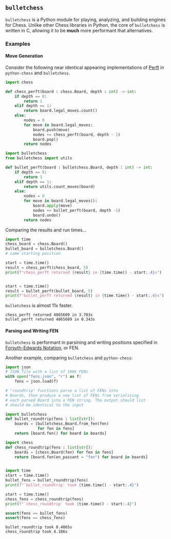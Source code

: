 ## `bulletchess`

`bulletchess` is a Python module for playing, analyzing, and building engines for Chess. Unlike other Chess libraries in Python, the core of `bulletchess` is written in C, allowing it to be **much** more performant that alternatives.


### Examples

#### Move Generation
Consider the following near identical appearing implementations of 
[Perft](https://www.chessprogramming.org/Perft) in `python-chess` 
and `bulletchess`.

```python
import chess

def chess_perft(board : chess.Board, depth : int) -> int:
    if depth == 0:
        return 1
    elif depth == 1:
        return board.legal_moves.count()
    else:
        nodes = 0
        for move in board.legal_moves:
            board.push(move)
            nodes += chess_perft(board, depth - 1)
            board.pop()
        return nodes
```

```python
import bulletchess
from bulletchess import utils

def bullet_perft(board : bulletchess.Board, depth : int) -> int:
    if depth == 0:
        return 1
    elif depth == 1:
        return utils.count_moves(board)
    else:
        nodes = 0
        for move in board.legal_moves():
            board.apply(move)
            nodes += bullet_perft(board, depth -1)
            board.undo()
        return nodes 
```

Comparing the results and run times...
```python
import time
chess_board = chess.Board() 
bullet_board = bulletchess.Board()
# same starting position

start = time.time()
result = chess_perft(chess_board, 5)
print(f"chess_perft returned {result} in {time.time() - start:.4}s") 


start = time.time()
result = bullet_perft(bullet_board, 5)
print(f"bullet_perft returned {result} in {time.time() - start:.4}s") 
```

`bulletchess` is almost 11x faster.

```
chess_perft returned 4865609 in 3.703s
bullet_perft returned 4865609 in 0.343s
```

#### Parsing and Writing FEN

`bulletchess` is performant in parsining and writing positions specified in [Forsyth-Edwards Notation](https://en.wikipedia.org/wiki/Forsyth%E2%80%93Edwards_Notation), or FEN. 

Another example, comparing `bulletchess` and `python-chess`:

```python
import json
# JSON file with a list of 100k FENs
with open("fens.json", "r") as f:
    fens = json.load(f)

# "roundtrip" functions parse a list of FENs into
# Boards, then produce a new list of FENs from serializing
# each parsed Board into a FEN string. The output should list
# should be identical to the input

import bulletchess
def bullet_roundtrip(fens : list[str]):
    boards = [bulletchess.Board.from_fen(fen)
              for fen in fens]
    return [board.fen() for board in boards]

import chess
def chess_roundtrip(fens : list[str]):
    boards = [chess.Board(fen) for fen in fens]
    return [board.fen(en_passant = "fen") for board in boards]


import time
start = time.time()
bullet_fens = bullet_roundtrip(fens)
print(f"`bullet_roundtrip` took {time.time() - start:.4}")

start = time.time()
chess_fens = chess_roundtrip(fens)
print(f"`chess_roundtrip` took {time.time() - start:.4}")

assert(fens == bullet_fens)
assert(fens == chess_fens)
```

```
bullet_roundtrip took 0.4865s
chess_roundtrip took 4.186s
```


